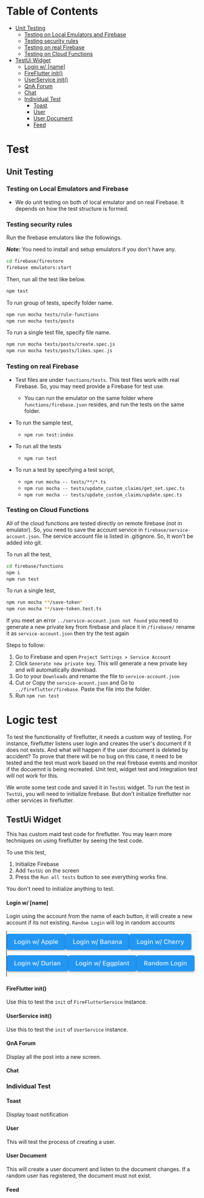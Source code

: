 # Table of Contents


<!-- @import "[TOC]" {cmd="toc" depthFrom=2 depthTo=6 orderedList=false} -->

<!-- code_chunk_output -->

- [Unit Testing](#unit-testing)
  - [Testing on Local Emulators and Firebase](#testing-on-local-emulators-and-firebase)
  - [Testing security rules](#testing-security-rules)
  - [Testing on real Firebase](#testing-on-real-firebase)
  - [Testing on Cloud Functions](#testing-on-cloud-functions)
- [TestUi Widget](#testui-widget)
    - [Login w/ [name]](#login-w-name)
    - [FireFlutter init()](#fireflutter-init)
    - [UserService init()](#userservice-init)
    - [QnA Forum](#qna-forum)
    - [Chat](#chat)
  - [Individual Test](#individual-test)
    - [Toast](#toast)
    - [User](#user)
    - [User Document](#user-document)
    - [Feed](#feed)

<!-- /code_chunk_output -->

# Test

## Unit Testing

### Testing on Local Emulators and Firebase

- We do unit testing on both of local emulator and on real Firebase. It depends on how the test structure is formed.

### Testing security rules

Run the firebase emulators like the followings. 

***Note:*** You need to install and setup emulators if you don't have any.

```sh
cd firebase/firestore
firebase emulators:start
```

Then, run all the test like below.

```sh
npm test
```

To run group of tests, specify folder name.

```sh
npm run mocha tests/rule-functions
npm run mocha tests/posts
```

To run a single test file, specify file name.

```sh
npm run mocha tests/posts/create.spec.js
npm run mocha tests/posts/likes.spec.js
```

### Testing on real Firebase

- Test files are under `functions/tests`. This test files work with real Firebase. So, you may need provide a Firebase for test use.

  - You can run the emulator on the same folder where `functions/firebase.json` resides, and run the tests on the same folder.

- To run the sample test,

  - `npm run test:index`

- To run all the tests

  - `npm run test`

- To run a test by specifying a test script,
  - `npm run mocha -- tests/**/*.ts`
  - `npm run mocha -- tests/update_custom_claims/get_set.spec.ts`
  - `npm run mocha -- tests/update_custom_claims/update.spec.ts`

### Testing on Cloud Functions

All of the cloud functions are tested directly on remote firebase (not in emulator). So, you need to save the account service in `firebase/service-account.json`. The service account file is listed in .gitignore. So, It won't be added into git.

To run all the test,

```sh
cd firebase/functions
npm i
npm run test
```

To run a single test,

```sh
npm run mocha **/save-token*
npm run mocha **/save-token.test.ts
```

If you meet an error `../service-account.json not found` you need to generate a new private key from firebase and place it in `/firebase/` rename it as `service-account.json` then try the test again

Steps to follow:

1. Go to Firebase and open `Project Settings > Service Account` 
2. Click `Generate new private key`. This will generate a new private key and will automatically download.
3. Go to your `Downloads` and rename the file to `service-account.json`
4. Cut or Copy the `service-acount.json` and Go to `../fireflutter/firebase`. Paste the file into the folder.
5. Run `npm run test` 


# Logic test

To test the functionality of fireflutter, it needs a custom way of testing. For instance, fireflutter listens user login and creates the user's document if it does not exists. And what will happen if the user document is deleted by accident? To prove that there will be no bug on this case, it need to be tested and the test must work based on the real firebase events and monitor if the docuemnt is being recreated. Unit test, widget test and integration test will not work for this.

We wrote some test code and saved it in `TestUi` widget. To run the test in `TestUi`, you will need to initialize firebase. But don't initialize fireflutter nor other services in fireflutter.


## TestUi Widget

This has custom maid test code for fireflutter. You may learn more techniques on using fireflutter by seeing the test code.


To use this test,

1. Initialize Firebase
2. Add `TestUi` on the screen
3. Press the `Run all tests` button to see everything works fine.

You don't need to initialize anything to test.
#### Login w/ [name]
Login using the account from the name of each button, it will create a new account if its not existing. `Random Login` will log in random accounts

![logins](/doc/img/login_buttons.png)

#### FireFlutter init()
Use this to test the `init` of `FireFlutterService` instance.

#### UserService init()
Use this to test the `init` of `UserService` instance.

#### QnA Forum
Display all the post into a new screen.

#### Chat

### Individual Test

#### Toast
Display toast notification

#### User 
This will test the process of creating a user.

#### User Document
This will create a user document and listen to the document changes. If a random user has registered, the document must not exist.

#### Feed